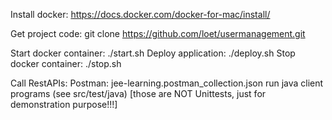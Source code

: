 Install docker: https://docs.docker.com/docker-for-mac/install/

Get project code:
git clone https://github.com/loet/usermanagement.git

Start docker container: ./start.sh
Deploy application: ./deploy.sh
Stop docker container: ./stop.sh

Call RestAPIs:
Postman: jee-learning.postman_collection.json
run java client programs (see src/test/java) [those are NOT Unittests, just for demonstration purpose!!!]
